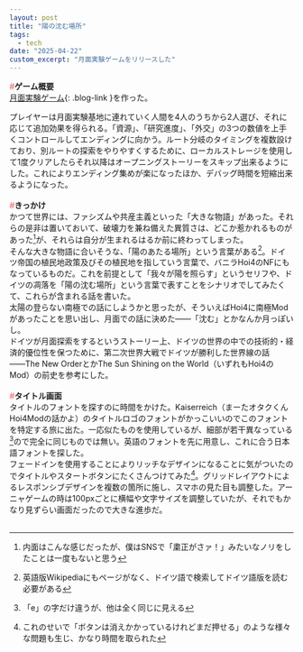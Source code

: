 ```yaml
---
layout: post
title: "陽の沈む場所"
tags:
  - tech
date: "2025-04-22"
custom_excerpt: "月面実験ゲームをリリースした"
---
```

<strong><font color="#ff7f7e">#</font>ゲーム概要</strong><br>
[月面実験ゲーム](https://coiluck.moe/SinkendenSonne){: .blog-link }を作った。
<!--more-->
プレイヤーは月面実験基地に連れていく人間を4人のうちから2人選び、それに応じて追加効果を得られる。「資源」、「研究進度」、「外交」の3つの数値を上手くコントロールしてエンディングに向かう。ルート分岐のタイミングを複数設けており、別ルートの探索をやりやすくするために、ローカルストレージを使用して1度クリアしたらそれ以降はオープニングストーリーをスキップ出来るようにした。これによりエンディング集めが楽になったほか、デバッグ時間を短縮出来るようになった。<br>
<br>
<strong><font color="#ff7f7e">#</font>きっかけ</strong><br>
かつて世界には、ファシズムや共産主義といった「大きな物語」があった。それらの是非は置いておいて、破壊力を兼ね備えた異質さは、どこか惹かれるものがあった[^1]が、それらは自分が生まれるはるか前に終わってしまった。<br>
そんな大きな物語に合いそうな、「陽のあたる場所」という言葉がある[^2]。ドイツ帝国の植民地政策及びその植民地を指していう言葉で、バニラHoi4のNFにもなっているものだ。これを前提として「我々が陽を照らす」というセリフや、ドイツの凋落を「陽の沈む場所」という言葉で表すことをシナリオでしてみたくて、これらが含まれる話を書いた。<br>
太陽の登らない南極での話にしようかと思ったが、そういえばHoi4に南極Modがあったことを思い出し、月面での話に決めた――「沈む」とかなんか月っぽいし。<br>
ドイツが月面探索をするというストーリー上、ドイツの世界の中での技術的・経済的優位性を保つために、第二次世界大戦でドイツが勝利した世界線の話――The New OrderとかThe Sun Shining on the World（いずれもHoi4のMod）の前史を参考にした。<br>
<br>
<strong><font color="#ff7f7e">#</font>タイトル画面</strong><br>
タイトルのフォントを探すのに時間をかけた。Kaiserreich（まーたオタクくんHoi4Modの話かよ）のタイトルロゴのフォントがかっこいいのでこのフォントを特定する旅に出た。一応似たものを使用しているが、細部が若干異なっている[^3]ので完全に同じものでは無い。英語のフォントを先に用意し、これに合う日本語フォントを探した。<br>
フェードインを使用することによりリッチなデザインになることに気がついたのでタイトルやスタートボタンにたくさんつけてみた[^4]。グリッドレイアウトによるレスポンシブデザインを複数の箇所に施し、スマホの見た目も調整した。アーニャゲームの時は100pxごとに横幅や文字サイズを調整していたが、それでもかなり見ずらい画面だったので大きな進歩だ。<br>
<br>

[^1]: 内面はこんな感じだったが、僕はSNSで「粛正がさァ！」みたいなノリをしたことは一度もないと思う
[^2]: 英語版Wikipediaにもページがなく、ドイツ語で検索してドイツ語版を読む必要がある
[^3]: 「e」の字だけ違うが、他は全く同じに見える
[^4]: これのせいで「ボタンは消えかかっているけれどまだ押せる」のような様々な問題も生じ、かなり時間を取られた

